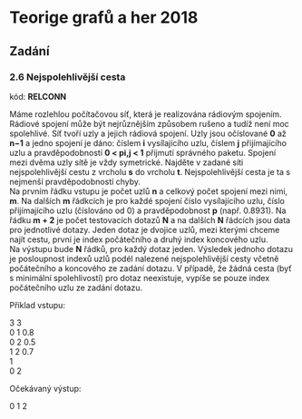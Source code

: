 # Teorige grafů a her 2018

## Zadání
### 2.6 Nejspolehlivější cesta
kód: **RELCONN**

Máme rozlehlou počítačovou síť, která je realizována rádiovým spojením. Rádiové spojení může být nejrůznějším
způsobem rušeno a tudíž není moc spolehlivé. Síť tvoří uzly a jejich rádiová spojení. Uzly jsou očíslované **0** až **n−1**
a jedno spojení je dáno: číslem **i** vysílajícího uzlu, číslem **j** přijímajícího uzlu a pravděpodobností **0 < pi,j < 1**
přijmutí správného paketu. Spojení mezi dvěma uzly sítě je vždy symetrické. Najděte v zadané síti nejspolehlivější
cestu z vrcholu **s** do vrcholu **t**. Nejspolehlivější cesta je ta s nejmenší pravděpodobností chyby.  
Na prvním řádku vstupu je počet uzlů **n** a celkový počet spojení mezi nimi, **m**. Na dalších **m** řádkcích je pro
každé spojení číslo vysílajícího uzlu, číslo přijímajícího uzlu (číslováno od 0) a pravděpodobnost **p** (např. 0.8931).
Na řádku **m + 2** je počet testovacích dotazů **N** a na dalších **N** řádcích jsou data pro jednotlivé dotazy. Jeden
dotaz je dvojice uzlů, mezi kterými chceme najít cestu, první je index počátečního a druhý index koncového
uzlu.  
Na výstupu bude **N** řádků, pro každý dotaz jeden. Výsledek jednoho dotazu je posloupnost indexů uzlů podél
nalezené nejspolehlivější cesty včetně počátečního a koncového ze zadání dotazu. V případě, že žádná cesta (byť
s minimální spolehlivostí) pro dotaz neexistuje, vypíše se pouze index počátečního uzlu ze zadání dotazu.  

Příklad vstupu:  
  
3 3  
0 1 0.8  
0 2 0.5  
1 2 0.7  
1  
0 2  
  
Očekávaný výstup:  
  
0 1 2  
